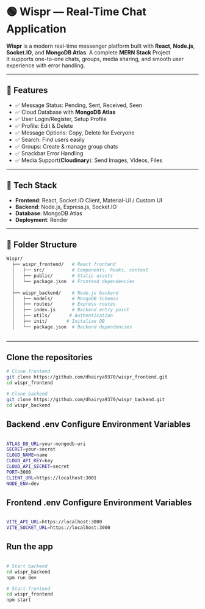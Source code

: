 # 🟢 Wispr — Real-Time Chat Application  

**Wispr** is a modern real-time messenger platform built with **React**, **Node.js**, **Socket.IO**, and **MongoDB Atlas**.
A complete **MERN Stack** Project  
It supports one-to-one chats, groups, media sharing, and smooth user experience with error handling.  

---

## 🚀 Features
- ✅ Message Status: Pending, Sent, Received, Seen  
- ✅ Cloud Database with **MongoDB Atlas**  
- ✅ User Login/Register, Setup Profile
- ✅ Profile: Edit & Delete
- ✅ Message Options: Copy, Delete for Everyone  
- ✅ Search: Find users easily  
- ✅ Groups: Create & manage group chats  
- ✅ Snackbar Error Handling  
- ✅ Media Support(**Cloudinary**): Send Images, Videos, Files 

---

## 🔧 Tech Stack
- **Frontend**: React, Socket.IO Client, Material-UI / Custom UI  
- **Backend**: Node.js, Express.js, Socket.IO  
- **Database**: MongoDB Atlas  
- **Deployment**: Render  

---

## 📁 Folder Structure
```bash
Wispr/
  ├── wispr_frontend/   # React frontend
  │   ├── src/          # Components, hooks, context
  │   ├── public/       # Static assets
  │   └── package.json  # Frontend dependencies
  │
  ├── wispr_backend/    # Node.js backend
  │   ├── models/       # MongoDB Schemas
  │   ├── routes/       # Express routes
  │   ├── index.js      # Backend entry point
  │   ├── utils/       # Authentication
  │   ├── init/       # Initalize DB
  │   └── package.json  # Backend dependencies
  
```
---

## Clone the repositories
```bash
# Clone frontend
git clone https://github.com/dhairya9370/wispr_frontend.git
cd wispr_frontend

# Clone backend
git clone https://github.com/dhairya9370/wispr_backend.git
cd wispr_backend

```

## Backend .env Configure Environment Variables
```bash

ATLAS_DB_URL=your-mongodb-uri
SECRET=your-secret
CLOUD_NAME=name
CLOUD_API_KEY=key
CLOUD_API_SECRET=secret
PORT=3000
CLIENT_URL=https://localhost:3001
NODE_ENV=dev

```

## Frontend .env Configure Environment Variables 
```bash

VITE_API_URL=https://localhost:3000
VITE_SOCKET_URL=https://localhost:3000

```

## Run the app
```bash

# Start backend
cd wispr_backend
npm run dev

# Start frontend
cd wispr_frontend
npm start

```